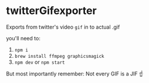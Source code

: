 # twitterGifexporter
Exports from twitter's video `gif` in to actual .gif

you'll need to:

1. ```npm i```
2. ```brew install ffmpeg graphicsmagick```
4. ```npm dev``` or ```npm start```

But most importantly remember: Not every GIF is a JIF ☝️
